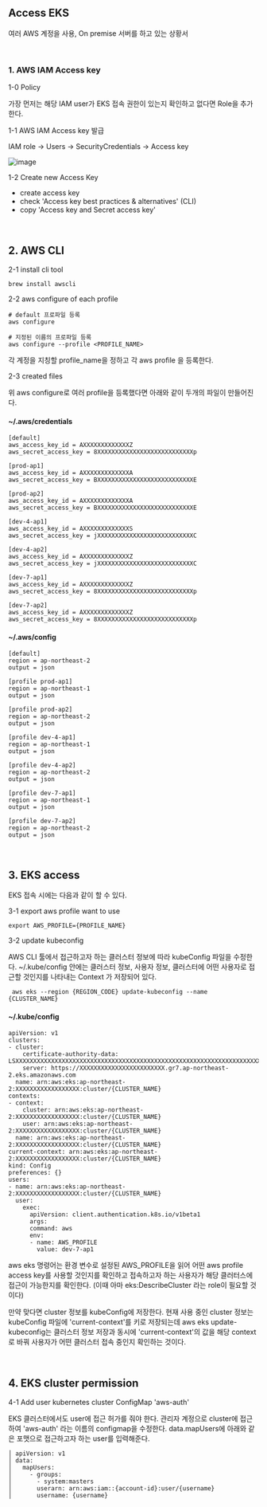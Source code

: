 
## Access EKS

여러 AWS 계정을 사용, On premise 서버를 하고 있는 상황서 

<br>

### 1. AWS IAM Access key

1-0 Policy

가장 먼저는 해당 IAM user가 EKS 접속 권한이 있는지 확인하고 없다면 Role을 추가한다.

1-1 AWS IAM Access key 발급

IAM role → Users → SecurityCredentials → Access key

![image](https://user-images.githubusercontent.com/46060746/232652247-3d9c02dd-5355-4a90-b517-a01ae222b972.png)


1-2 Create new Access Key
- create access key 
- check 'Access key best practices & alternatives' (CLI)
- copy 'Access key and Secret access key'

<br>

## 2. AWS CLI

2-1 install cli tool

```
brew install awscli
```

2-2 aws configure of each profile

```
# default 프로파일 등록
aws configure

# 지정된 이름의 프로파일 등록
aws configure --profile <PROFILE_NAME>
```

각 계정을 지칭할 profile_name을 정하고 각 aws profile 을 등록한다. 


2-3 created files

위 aws configure로 여러 profile을 등록했다면 아래와 같이 두개의 파일이 만들어진다.

#### ~/.aws/credentials

```
[default]
aws_access_key_id = AXXXXXXXXXXXXXZ
aws_secret_access_key = 8XXXXXXXXXXXXXXXXXXXXXXXXXXXp

[prod-ap1]
aws_access_key_id = AXXXXXXXXXXXXXA
aws_secret_access_key = BXXXXXXXXXXXXXXXXXXXXXXXXXXXE

[prod-ap2]
aws_access_key_id = AXXXXXXXXXXXXXA
aws_secret_access_key = BXXXXXXXXXXXXXXXXXXXXXXXXXXXE

[dev-4-ap1]
aws_access_key_id = AXXXXXXXXXXXXXS
aws_secret_access_key = jXXXXXXXXXXXXXXXXXXXXXXXXXXXC

[dev-4-ap2]
aws_access_key_id = AXXXXXXXXXXXXXZ
aws_secret_access_key = jXXXXXXXXXXXXXXXXXXXXXXXXXXXC

[dev-7-ap1]
aws_access_key_id = AXXXXXXXXXXXXXZ
aws_secret_access_key = 8XXXXXXXXXXXXXXXXXXXXXXXXXXXp

[dev-7-ap2]
aws_access_key_id = AXXXXXXXXXXXXXZ
aws_secret_access_key = 8XXXXXXXXXXXXXXXXXXXXXXXXXXXp
```

#### ~/.aws/config

```
[default]
region = ap-northeast-2
output = json

[profile prod-ap1]
region = ap-northeast-1
output = json

[profile prod-ap2]
region = ap-northeast-2
output = json

[profile dev-4-ap1]
region = ap-northeast-1
output = json

[profile dev-4-ap2]
region = ap-northeast-2
output = json

[profile dev-7-ap1]
region = ap-northeast-1
output = json

[profile dev-7-ap2]
region = ap-northeast-2
output = json
```

<br>

## 3. EKS access

EKS 접속 시에는 다음과 같이 할 수 있다.

3-1 export aws profile want to use

```
export AWS_PROFILE={PROFILE_NAME} 
```

3-2 update kubeconfig

AWS CLI 툴에서 접근하고자 하는 클러스터 정보에 따라 kubeConfig 파일을 수정한다. ~/.kube/config 안에는 클러스터 정보, 사용자 정보, 클러스터에 어떤 사용자로 접근할 것인지를 나타내는 Context 가 저장되어 있다. 

```
 aws eks --region {REGION_CODE} update-kubeconfig --name {CLUSTER_NAME}
```

#### ~/.kube/config
```
apiVersion: v1
clusters:
- cluster:
    certificate-authority-data: LSXXXXXXXXXXXXXXXXXXXXXXXXXXXXXXXXXXXXXXXXXXXXXXXXXXXXXXXXXXXXXXXXXXXXXXXXXXX==
    server: https://XXXXXXXXXXXXXXXXXXXXXXXX.gr7.ap-northeast-2.eks.amazonaws.com
  name: arn:aws:eks:ap-northeast-2:XXXXXXXXXXXXXXXXXX:cluster/{CLUSTER_NAME}
contexts:
- context:
    cluster: arn:aws:eks:ap-northeast-2:XXXXXXXXXXXXXXXXXX:cluster/{CLUSTER_NAME}
    user: arn:aws:eks:ap-northeast-2:XXXXXXXXXXXXXXXXXX:cluster/{CLUSTER_NAME}
  name: arn:aws:eks:ap-northeast-2:XXXXXXXXXXXXXXXXXX:cluster/{CLUSTER_NAME}
current-context: arn:aws:eks:ap-northeast-2:XXXXXXXXXXXXXXXXXX:cluster/{CLUSTER_NAME}
kind: Config
preferences: {}
users:
- name: arn:aws:eks:ap-northeast-2:XXXXXXXXXXXXXXXXXX:cluster/{CLUSTER_NAME}
  user:
    exec:
      apiVersion: client.authentication.k8s.io/v1beta1
      args:
      command: aws
      env:
      - name: AWS_PROFILE
        value: dev-7-ap1
```

aws eks 명령어는 환경 변수로 설정된 AWS_PROFILE을 읽어 어떤 aws profile access key를 사용할 것인지를 확인하고 접속하고자 하는 사용자가 해당 클러터스에 접근이 가능한지를 확인한다. (이때 아마 eks:DescribeCluster 라는 role이 필요할 것이다)

만약 맞다면 cluster 정보를 kubeConfig에 저장한다. 현재 사용 중인 cluster 정보는 kubeConfig 파일에 'current-context'를 키로 저장되는데 aws eks update-kubeconfig는 클러스터 정보 저장과 동시에 'current-context'의 값을 해당 context로 바꿔 사용자가 어떤 클러스터 접속 중인지 확인하는 것이다.

<br>

## 4. EKS cluster permission

4-1 Add user kubernetes cluster ConfigMap 'aws-auth'

EKS 클러스터에서도 user에 접근 허가를 줘야 한다. 관리자 계정으로 cluster에 접근하여 'aws-auth' 라는 이름의 configmap을 수정한다. data.mapUsers에 아래와 같은 포맷으로 접근하고자 하는 user를 입력해준다.

```
│ apiVersion: v1                                                                           
│ data:                                                                                
│   mapUsers:                                                                                                                                       
│     - groups:                                                                            
│       - system:masters                                                                   
│       userarn: arn:aws:iam::{account-id}:user/{username}                                   
│       username: {username} 
```

